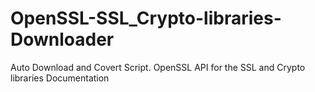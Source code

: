 # OpenSSL-SSL_Crypto-libraries-Downloader
Auto Download and Covert Script. OpenSSL API for the SSL and Crypto libraries Documentation
